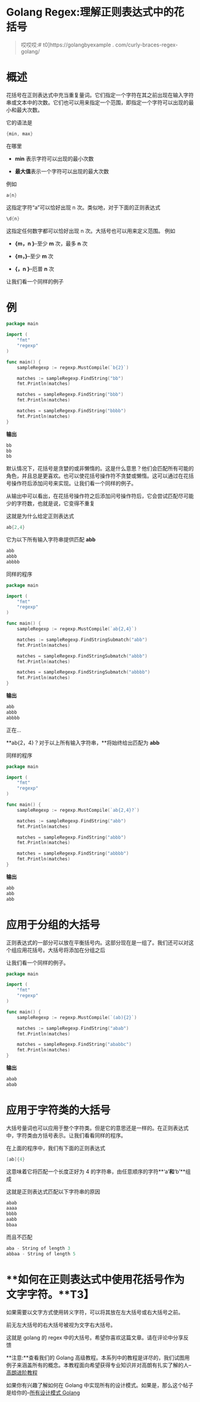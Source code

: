 # Golang Regex:理解正则表达式中的花括号

> 哎哎哎:# t0]https://golangbyexample . com/curly-braces-regex-golang/

# **概述**

花括号在正则表达式中充当重复量词。它们指定一个字符在其之前出现在输入字符串或文本中的次数。它们也可以用来指定一个范围，即指定一个字符可以出现的最小和最大次数。

它的语法是

```go
{min, max}
```

在哪里

*   **min** 表示字符可以出现的最小次数

*   **最大值**表示一个字符可以出现的最大次数

例如

```go
a{n}
```

这指定字符“a”可以恰好出现 n 次。类似地，对于下面的正则表达式

```go
\d{n}
```

这指定任何数字都可以恰好出现 n 次。大括号也可以用来定义范围。
例如

*   **{m，n }**–至少 **m** 次，最多 **n** 次

*   **{m，}**–至少 **m** 次

*   **{，n }**–厄普 **n** 次

让我们看一个同样的例子

# **例**

```go
package main

import (
	"fmt"
	"regexp"
)

func main() {
	sampleRegexp := regexp.MustCompile(`b{2}`)

	matches := sampleRegexp.FindString("bb")
	fmt.Println(matches)

	matches = sampleRegexp.FindString("bbb")
	fmt.Println(matches)

	matches = sampleRegexp.FindString("bbbb")
	fmt.Println(matches)
}
```

**输出**

```go
bb
bb
bb
```

默认情况下，花括号是贪婪的或非懒惰的。这是什么意思？他们会匹配所有可能的角色，并且总是更喜欢。也可以使花括号操作符不贪婪或懒惰。这可以通过在花括号操作符后添加问号来实现。让我们看一个同样的例子。

从输出中可以看出，在花括号操作符之后添加问号操作符后，它会尝试匹配尽可能少的字符数，也就是说，它变得不重复

这就是为什么给定正则表达式

```go
ab{2,4}
```

它为以下所有输入字符串提供匹配 **abb**

```go
abb
abbb
abbbb
```

同样的程序

```go
package main

import (
    "fmt"
    "regexp"
)

func main() {
    sampleRegexp := regexp.MustCompile(`ab{2,4}`)

    matches := sampleRegexp.FindStringSubmatch("abb")
    fmt.Println(matches)

    matches = sampleRegexp.FindStringSubmatch("abbb")
    fmt.Println(matches)

    matches = sampleRegexp.FindStringSubmatch("abbbb")
    fmt.Println(matches)
}
```

**输出**

```go
abb
abbb
abbbb
```

正在…

**ab{2，4}？对于以上所有输入字符串，**将始终给出匹配为 **abb**

同样的程序

```go
package main

import (
	"fmt"
	"regexp"
)

func main() {
	sampleRegexp := regexp.MustCompile(`ab{2,4}?`)

	matches := sampleRegexp.FindString("abb")
	fmt.Println(matches)

	matches = sampleRegexp.FindString("abbb")
	fmt.Println(matches)

	matches = sampleRegexp.FindString("abbbb")
	fmt.Println(matches)
}
```

**输出**

```go
abb
abb
abb
```

# **应用于分组的大括号**

正则表达式的一部分可以放在平衡括号内。这部分现在是一组了。我们还可以对这个组应用花括号。大括号将添加在分组之后

让我们看一个同样的例子。

```go
package main

import (
	"fmt"
	"regexp"
)

func main() {
	sampleRegexp := regexp.MustCompile(`(ab){2}`)

	matches := sampleRegexp.FindString("abab")
	fmt.Println(matches)

	matches = sampleRegexp.FindString("ababbc")
	fmt.Println(matches)
}
```

**输出**

```go
abab
abab
```

# **应用于字符类的大括号**

大括号量词也可以应用于整个字符类。但是它的意思还是一样的。在正则表达式中，字符类由方括号表示。让我们看看同样的程序。

在上面的程序中，我们有下面的正则表达式

```go
[ab]{4}
```

这意味着它将匹配一个长度正好为 4 的字符串，由任意顺序的字符**‘a’**和**‘b’**组成

这就是正则表达式匹配以下字符串的原因

```go
abab
aaaa
bbbb
aabb
bbaa
```

而且不匹配

```go
aba - String of length 3
abbaa - String of length 5
```

# **如何在正则表达式中使用花括号作为文字字符。**T3】

如果需要以文字方式使用转义字符，可以将其放在左大括号或右大括号之前。

前无左大括号的右大括号被视为文字右大括号。

这就是 golang 的 regex 中的大括号。希望你喜欢这篇文章。请在评论中分享反馈

**注意:**查看我们的 Golang 高级教程。本系列中的教程是详尽的，我们试图用例子来涵盖所有的概念。本教程面向希望获得专业知识并对高朗有扎实了解的人–[高朗进阶教程](https://golangbyexample.com/golang-comprehensive-tutorial/)

如果你有兴趣了解如何在 Golang 中实现所有的设计模式。如果是，那么这个帖子是给你的–[所有设计模式 Golang](https://golangbyexample.com/all-design-patterns-golang/)